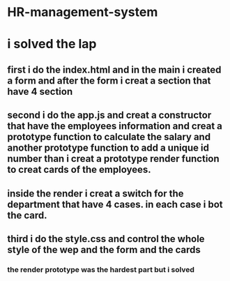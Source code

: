 # HR-management-system

<h1> i solved the lap 
<h2>first i do the index.html and in the main i created a form and after the form i creat a section that have 4 section 
<h2>second i do the app.js and creat a constructor that have the employees information and creat a prototype function to calculate the salary and another prototype function to add a unique id number than i creat a prototype render function to creat cards of the employees. 
<h2>inside the render i creat a switch for the department that have 4 cases. in each case i bot the card.
<h2>third i do the style.css and control the whole style of the wep and the form and the cards 
<h3>the render prototype was the hardest part but i solved 
